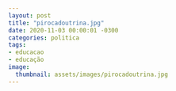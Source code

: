 ```yaml
---
layout: post
title: "pirocadoutrina.jpg"
date: 2020-11-03 00:00:01 -0300
categories: politica
tags:
- educacao
- educação
image: 
  thumbnail: assets/images/pirocadoutrina.jpg
---
```

